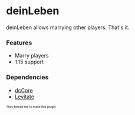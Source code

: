 # deinLeben

deinLeben allows marrying other players. That's it.

### Features
- Marry players
- 1.15 support

### Dependencies
- [dcCore](https://github.com/dcrbz/dcCore)
- [Levitate](https://github.com/dcrbz/Levitate)

<sup><sup><sup>They forced me to make this plugin</sup></sup></sup>